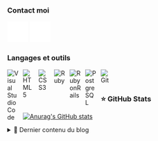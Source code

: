 ### Contact moi 

[![img_contact](./img/globe-light.svg)](https://clean-blog-production.up.railway.app/#gh-light-mode-only)
[![img_contact](./img/globe-dark.svg)](https://clean-blog-production.up.railway.app/#gh-dark-mode-only)

### Langages et outils

<img align="left" alt="Visual Studio Code" width="26px" src="https://cdn.jsdelivr.net/gh/devicons/devicon/icons/vscode/vscode-original.svg" style="padding-right:10px;" />

<img align="left" alt="HTML5" width="26px" src="https://cdn.jsdelivr.net/gh/devicons/devicon/icons/html5/html5-original.svg" style="padding-right:10px;" />

<img align="left" alt="CSS3" width="26px" src="https://cdn.jsdelivr.net/gh/devicons/devicon/icons/css3/css3-original.svg" style="padding-right:10px;" />

<img align="left" alt="Ruby" width="26px" src="https://cdn.jsdelivr.net/gh/devicons/devicon/icons/ruby/ruby-original.svg" style="padding-right:10px;" />

<img align="left" alt="RubyonRails" width="26px" src="https://cdn.jsdelivr.net/gh/devicons/devicon/icons/rails/rails-original-wordmark.svg" style="padding-right:10px;" />

<img align="left" alt="PostgreSQL" width="26px" src="https://cdn.jsdelivr.net/gh/devicons/devicon/icons/postgresql/postgresql-original.svg" style="padding-right:10px;" />

<img align="left" alt="Git" width="26px" src="https://cdn.jsdelivr.net/gh/devicons/devicon/icons/git/git-original.svg" style="padding-right:10px;" />

<br />
<br />

### ⭐ GitHub Stats

[![Anurag's GitHub stats](https://github-readme-stats.vercel.app/api?username=Symitsh&show_icons=true&hide_border=false&title_color=3B1F94f&icon_color=FFE500&bg_color=09131B&text_color=ffffff&border_color=0c1a25)](https://github.com/anuraghazra/github-readme-stats)

<details>
  <summary>📒 Dernier contenu du blog</summary>

<!-- BLOG-POST-LIST:START -->
- [Le modèle MVC en résumé](https://clean-blog-production.up.railway.app/articles/le-modele-mvc-en-resume)
- [Ruby on Rails et son univers !](https://clean-blog-production.up.railway.app/articles/ruby-on-rails-et-son-univers)
